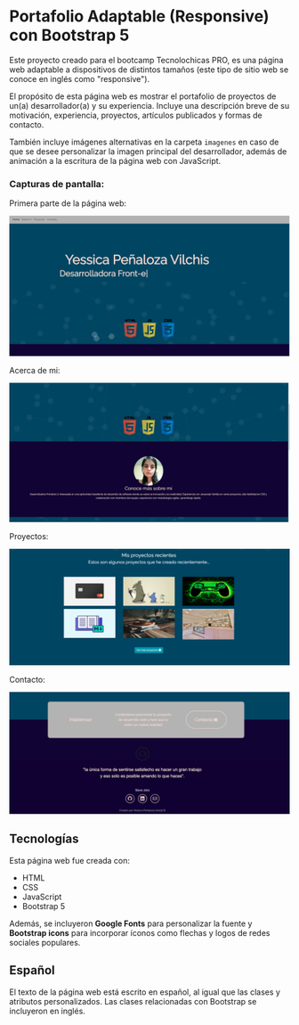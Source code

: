 # Portafolio Adaptable (Responsive) con Bootstrap 5

Este proyecto creado para el bootcamp Tecnolochicas PRO, es una página web adaptable a dispositivos de distintos tamaños (este tipo de sitio web se conoce en inglés como "responsive"). 

El propósito de esta página web es mostrar el portafolio de proyectos de un(a) desarrollador(a) y su experiencia. Incluye una descripción breve de su motivación, experiencia, proyectos, artículos publicados y formas de contacto. 

También incluye imágenes alternativas en la carpeta `imagenes` en caso de que se desee personalizar la imagen principal del desarrollador, además de animación a la escritura de la página web con JavaScript.

### Capturas de pantalla:

Primera parte de la página web:

![Home](https://github.com/yessicapv-24/portafolioPersonal/blob/main/imagenes/home.png)

Acerca de mi:

![Experiencia](https://github.com/yessicapv-24/portafolioPersonal/blob/main/imagenes/acercademi.png)

Proyectos:

![Proyectos](https://github.com/yessicapv-24/portafolioPersonal/blob/main/imagenes/proyectos.png)

Contacto:

![Contacto](https://github.com/yessicapv-24/portafolioPersonal/blob/main/imagenes/contacto.png)



## Tecnologías

Esta página web fue creada con:

* HTML
* CSS
* JavaScript 
* Bootstrap 5

Además, se incluyeron **Google Fonts** para personalizar la fuente y **Bootstrap icons** para incorporar íconos como flechas y logos de redes sociales populares. 

## Español

El texto de la página web está escrito en español, al igual que las clases y atributos personalizados. Las clases relacionadas con Bootstrap se incluyeron en inglés.




